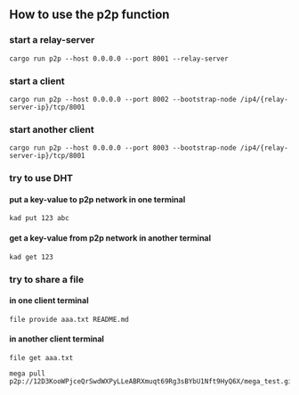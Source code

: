 ## How to use the p2p function

### start a relay-server

```
cargo run p2p --host 0.0.0.0 --port 8001 --relay-server
```

### start a client

```
cargo run p2p --host 0.0.0.0 --port 8002 --bootstrap-node /ip4/{relay-server-ip}/tcp/8001
```

### start another client

```
cargo run p2p --host 0.0.0.0 --port 8003 --bootstrap-node /ip4/{relay-server-ip}/tcp/8001
```

### try to use DHT

#### put a key-value to p2p network in one terminal

```
kad put 123 abc 
```

#### get a key-value from p2p network in another terminal

```
kad get 123
```

### try to share a file

#### in one client terminal

```
file provide aaa.txt README.md
```

#### in another client terminal

```
file get aaa.txt
```

```
mega pull p2p://12D3KooWPjceQrSwdWXPyLLeABRXmuqt69Rg3sBYbU1Nft9HyQ6X/mega_test.git
```